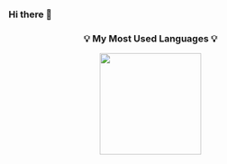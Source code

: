 ### Hi there 👋


<h3 align="center">💡 My Most Used Languages 💡</h3>
<p align="center">
  <a href="https://github.com/${lelo52}">
    <a href="https://github.com/lelo52"><img align="center" style="height:180px" src="https://github-readme-stats.vercel.app/api/top-langs/?username=lelo52&layout=compact&theme=nord&hide_border=true&hide=CMake,javascript,Swift,C,c,cx,cplusplus,cpp,cxx,cc,c++,C++" /></a> 
  </a>
</p>
